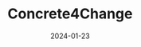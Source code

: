 ---  
layout: startup_page  
title: "Concrete4Change"  
id: "concrete4change.com"  
permalink: "/concrete4changeconcrete4change.com01232024/"  
website: "https://www.concrete4change.com/"  
funding_round: "Seed"  
funding_amount: "£2.5M"  
investors: "Zacua Ventures, Counteract, Goldbeck"  
about: "Concrete4Change (C4C) is an advanced materials company developing a proprietary technology that permanently captures and mineralizes CO2 in concrete, resulting in a material that is 20 percent stronger and acts as a CO2 sink. Their novel approach uses a carrier material to transfer CO2 into the concrete during the mixing process, offering a scalable solution for reducing carbon emissions in the construction industry. This technology is applicable to all types of cement and concrete and can be easily integrated into existing supply chains."  
markets: "Construction, Materials Science, Sustainability"  
hq: "Nottingham, Nottinghamshire, United Kingdom"  
founded_year: "2021"  
linkedin: "https://www.linkedin.com/company/concrete4change-ltd"  
twitter: "https://twitter.com/concrete4change"  
instagram: ""  
facebook: ""  
crunchbase: "https://www.crunchbase.com/organization/concrete4change"  
pitchbook: "https://pitchbook.com/profiles/company/483605-11"  

date_display: "23-Jan-2024"  
date: "2024-01-23"

# SEO Optimization  
meta_title: "Concrete4Change - Seed Funding (£2.5M)"  
meta_description: "Concrete4Change, Concrete4Change (C4C) is an advanced materials company developing a proprietary technology that permanently captures and mineralizes CO2 in concrete, ..."  
meta_keywords: "Concrete4Change, Construction, Materials Science, Sustainability, Seed funding"  
canonical_url: "https://startup.projectstartups.com/concrete4changeconcrete4change.com01232024/"  
---